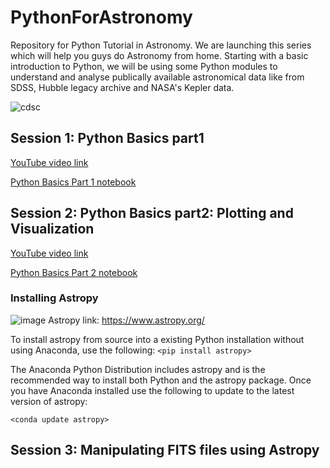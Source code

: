 # PythonForAstronomy
Repository for Python Tutorial in Astronomy. We are launching this series which will help you guys do Astronomy from home.
Starting with a basic introduction to Python, we will be using some Python modules to understand and analyse publically available astronomical data like from SDSS, Hubble legacy archive and NASA's Kepler data.

![cdsc](https://raw.githubusercontent.com/Horizonrepo/PythonForAstronomy/master/Poster.jpeg)


## Session 1: Python Basics part1


[YouTube video link](https://youtu.be/HfYR0uwYAyM)


[Python Basics Part 1 notebook](https://github.com/Horizonrepo/PythonForAstronomy/blob/master/Python%20Basics1/PYTHON%20TUTORIAL%201.ipynb)

## Session 2: Python Basics part2: Plotting and Visualization


[YouTube video link](https://youtu.be/bGQQnNWlcMM)

[Python Basics Part 2 notebook](https://github.com/Horizonrepo/PythonForAstronomy/blob/master/Python%20Basic%202/PYTHON_TUTORIAL%202.ipynb)


### Installing Astropy

![image](https://www.astropy.org/images/astropy_project_logo.svg)
Astropy link: https://www.astropy.org/

To install astropy from source into a existing Python installation without using Anaconda, use the following:
`<pip install astropy>`
  
The Anaconda Python Distribution includes astropy and is the recommended way to install both Python and the astropy package. Once you have Anaconda installed use the following to update to the latest version of astropy:

`<conda update astropy>`
  
## Session 3: Manipulating FITS files using Astropy
